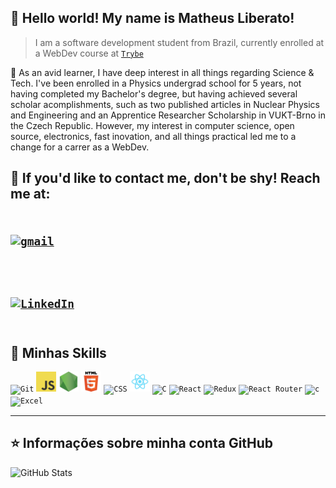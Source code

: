 ## 🤖 Hello world! My name is <strong>Matheus Liberato!</strong>

> I am a software development student from Brazil, currently enrolled at a WebDev course at <code><a href="https://www.betrybe.com/">Trybe</a></code>

🔭 As an avid learner, I have deep interest in all things regarding Science & Tech. I've been enrolled in a Physics undergrad school for 5 years, not having completed my Bachelor's degree, but having achieved several scholar acomplishments, such as two published articles in Nuclear Physics and Engineering and an Apprentice Researcher Scholarship in VUKT-Brno in the Czech Republic. However, my interest in computer science, open source, electronics, fast inovation, and all things practical led me to a change for a carrer as a WebDev.

💬 If you'd like to contact me, don't be shy! Reach me at:  
  <code>
    <a href="mailto:mtvargas42@gmail.com?subject=[GitHub]%20Hello%20Matheus%20Liberato">
      <img src="https://img.shields.io/badge/Gmail-D14836?style=for-the-badge&logo=gmail&logoColor=white" alt="gmail"/>
    </a>
  </code>  
  <code>
    <a href="https://www.linkedin.com/in/matheus-liberato-vargas-a3b11a1a2/">
      <img src="https://img.shields.io/badge/LinkedIn-0077B5?style=for-the-badge&logo=linkedin&logoColor=white" alt="LinkedIn"/>
    </a>
  </code> 
----

## 🚀 Minhas Skills

<code><img height="32" src="https://img.shields.io/badge/Git-E34F26?style=for-the-badge&logo=git&logoColor=white" alt="Git"/></code>
<code><img height="32" src="https://raw.githubusercontent.com/github/explore/80688e429a7d4ef2fca1e82350fe8e3517d3494d/topics/javascript/javascript.png" alt="Javascript"/></code>
<code><img height="32" src="https://raw.githubusercontent.com/github/explore/80688e429a7d4ef2fca1e82350fe8e3517d3494d/topics/nodejs/nodejs.png" alt="Nodejs"/></code>
<code><img height="32" src="https://raw.githubusercontent.com/github/explore/80688e429a7d4ef2fca1e82350fe8e3517d3494d/topics/html/html.png" alt="HTML5"/></code>
<code><img height="32" src="https://img.shields.io/badge/CSS3-1572B6?style=for-the-badge&logo=css3&logoColor=white" alt="CSS"/></code>
<code><img height="32" src="https://raw.githubusercontent.com/github/explore/80688e429a7d4ef2fca1e82350fe8e3517d3494d/topics/react/react.png" alt="React"/></code>
<code><img height="32" src="https://img.shields.io/badge/C-00599C?style=for-the-badge&logo=c&logoColor=white" alt="C"/></code>
<code><img height="32" src="https://img.shields.io/badge/React-20232A?style=for-the-badge&logo=react&logoColor=61DAFB" alt="React"/></code>
<code><img height="32" src="https://img.shields.io/badge/Redux-593D88?style=for-the-badge&logo=redux&logoColor=white" alt="Redux"/></code>
<code><img height="32" src="https://img.shields.io/badge/React_Router-CA4245?style=for-the-badge&logo=react-router&logoColor=white" alt="React Router"/></code>
<code><img height="32" src="https://cdn.iconscout.com/icon/free/png-512/c-programming-569564.png" alt="c"/></code>
<code><img height="32" src="https://img.shields.io/badge/Microsoft_Excel-217346?style=for-the-badge&logo=microsoft-excel&logoColor=white" alt="Excel"/></code>

---

## ⭐ Informações sobre minha conta GitHub
![GitHub Stats](https://github-readme-stats.vercel.app/api?username=mattlibv&show_icons=true)

